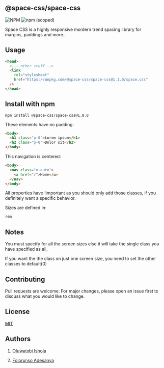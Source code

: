 ## @space-css/space-css

![NPM](https://img.shields.io/npm/l/@space-css/space-css) ![npm (scoped)](https://img.shields.io/npm/v/@space-css/space-css)

Space CSS is a highly responsive mordern trend spacing library for margins, paddings and more..

## Usage

```html
<head>
  <!-- other stuff -->
  <link
    rel="stylesheet"
    href="https://unpkg.com/@space-css/space-css@1.1.0/space.css"
  />
</head>
```

## Install with npm

```npm
npm install @space-css/space-css@1.0.0
```

These elements have no padding:

```html
<body>
  <h1 class="p-0">Lorem ipsum</h1>
  <h2 class="p-0">Dolor sit</h2>
</body>
```

This navigation is centered:

```html
<body>
  <nav class="m-auto">
    <a href="/">Home</a>
  </nav>
</body>
```

All properties have !important as you should only add those classes, if you definitely want a specific behavior.

Sizes are defined in:

```css
rem
```

## Notes

You must specify for all the screen sizes else it will take the single class you have specified as all,

If you want the the class on just one screen size, you need to set the other classes to default(0)

## Contributing

Pull requests are welcome. For major changes, please open an issue first to discuss what you would like to change.

## License

[MIT](https://choosealicense.com/licenses/mit/)

## Authors

1. [Oluwatobi Ishola](http://twitter.com/mroluwatobby)

2. [Folorunso Adesanya](http://twitter.com/devfolorunso)
